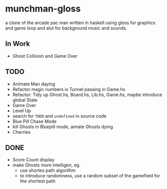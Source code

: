 # munchman-gloss

a clone of the arcade pac man written in haskell using gloss for graphics and game loop and alut for background music and sounds.

## In Work
+ Ghost Collision and Game Over


## TODO
+ Animate Man daying
+ Refactor magic numbers is Tunnel passing in Game.hs
+ Refactor: Tidy up Ghost.hs, Board.hs, Lib.hs, Game.hs, maybe introduce global State 
+ Game Over
+ Level Up
+ search for `TODO` and `undefined` in source code
+ Blue Pill Chase Mode
+ kill Ghosts in Bluepill mode, aimate Ghosts dying
+ Cherries

## DONE
+ Score Count display
+ make Ghosts more intelligen, eg.
    + use shortes path algorithm
    + to introduce randomness, use a random subset of the gamefield for the shortest path